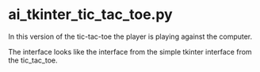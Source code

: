 # ai_tkinter_tic_tac_toe.py

In this version of the tic-tac-toe the player is playing against the computer.

The interface looks like the interface from the simple tkinter interface from the  tic_tac_toe.
